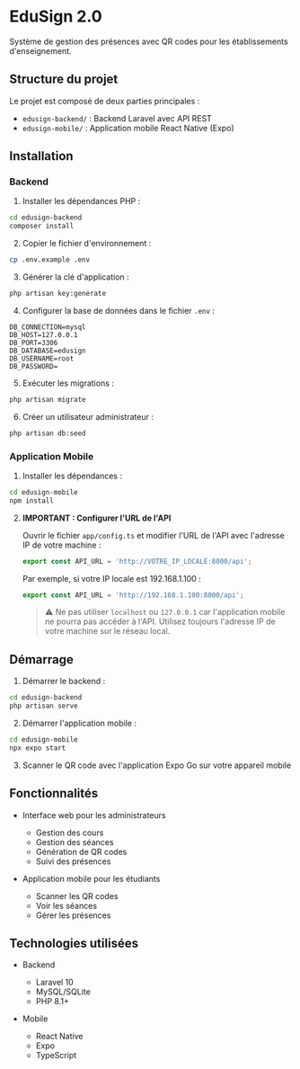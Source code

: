 # EduSign 2.0

Système de gestion des présences avec QR codes pour les établissements d'enseignement.

## Structure du projet

Le projet est composé de deux parties principales :

- `edusign-backend/` : Backend Laravel avec API REST
- `edusign-mobile/` : Application mobile React Native (Expo)

## Installation

### Backend

1. Installer les dépendances PHP :
```bash
cd edusign-backend
composer install
```

2. Copier le fichier d'environnement :
```bash
cp .env.example .env
```

3. Générer la clé d'application :
```bash
php artisan key:generate
```

4. Configurer la base de données dans le fichier `.env` :
```
DB_CONNECTION=mysql
DB_HOST=127.0.0.1
DB_PORT=3306
DB_DATABASE=edusign
DB_USERNAME=root
DB_PASSWORD=
```

5. Exécuter les migrations :
```bash
php artisan migrate
```

6. Créer un utilisateur administrateur :
```bash
php artisan db:seed
```

### Application Mobile

1. Installer les dépendances :
```bash
cd edusign-mobile
npm install
```

2. **IMPORTANT : Configurer l'URL de l'API**

   Ouvrir le fichier `app/config.ts` et modifier l'URL de l'API avec l'adresse IP de votre machine :
   ```typescript
   export const API_URL = 'http://VOTRE_IP_LOCALE:8000/api';
   ```

   Par exemple, si votre IP locale est 192.168.1.100 :
   ```typescript
   export const API_URL = 'http://192.168.1.100:8000/api';
   ```

   > ⚠️ Ne pas utiliser `localhost` ou `127.0.0.1` car l'application mobile ne pourra pas accéder à l'API. Utilisez toujours l'adresse IP de votre machine sur le réseau local.

## Démarrage

1. Démarrer le backend :
```bash
cd edusign-backend
php artisan serve
```

2. Démarrer l'application mobile :
```bash
cd edusign-mobile
npx expo start
```

3. Scanner le QR code avec l'application Expo Go sur votre appareil mobile

## Fonctionnalités

- Interface web pour les administrateurs
  - Gestion des cours
  - Gestion des séances
  - Génération de QR codes
  - Suivi des présences

- Application mobile pour les étudiants
  - Scanner les QR codes
  - Voir les séances
  - Gérer les présences

## Technologies utilisées

- Backend
  - Laravel 10
  - MySQL/SQLite
  - PHP 8.1+

- Mobile
  - React Native
  - Expo
  - TypeScript
